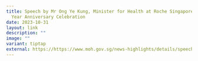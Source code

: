 ```yaml
---
title: Speech by Mr Ong Ye Kung, Minister for Health at Roche Singapore 50th
  Year Anniversary Celebration
date: 2023-10-31
layout: link
description: ""
image: ""
variant: tiptap
external: https://https://www.moh.gov.sg/news-highlights/details/speech-by-mr-ong-ye-kung-minister-for-health-at-roche-singapore-50th-year-anniversary-celebration-at-parkroyal-on-beach-road-on-31-october-2023-7.20pm
---
```

